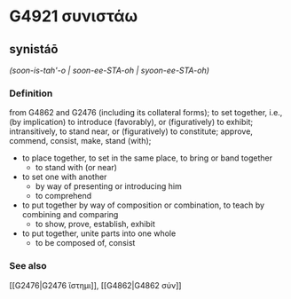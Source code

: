 # G4921 συνιστάω

## synistáō

_(soon-is-tah'-o | soon-ee-STA-oh | syoon-ee-STA-oh)_

### Definition

from G4862 and G2476 (including its collateral forms); to set together, i.e., (by implication) to introduce (favorably), or (figuratively) to exhibit; intransitively, to stand near, or (figuratively) to constitute; approve, commend, consist, make, stand (with); 

- to place together, to set in the same place, to bring or band together
  - to stand with (or near)
- to set one with another
  - by way of presenting or introducing him
  - to comprehend
- to put together by way of composition or combination, to teach by combining and comparing
  - to show, prove, establish, exhibit
- to put together, unite parts into one whole
  - to be composed of, consist

### See also

[[G2476|G2476 ἵστημι]], [[G4862|G4862 σύν]]
